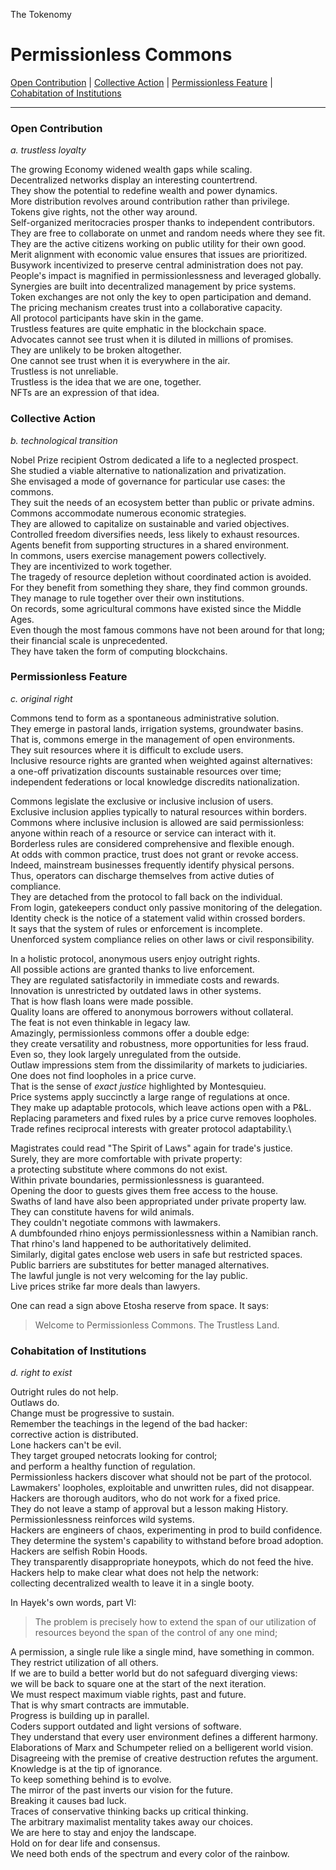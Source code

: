 The Tokenomy

# Permissionless Commons

[Open Contribution](./10_permissionless_commons.md#open-contribution) | 
[Collective Action](./10_permissionless_commons.md#collective-action) | 
[Permissionless Feature](./10_permissionless_commons.md#permissionless-feature) |
[Cohabitation of Institutions](./10_permissionless_commons.md#cohabitation-of-institutions)

---

### Open Contribution

*a. trustless loyalty*

The growing Economy widened wealth gaps while scaling.\
Decentralized networks display an interesting countertrend.\
They show the potential to redefine wealth and power dynamics.\
More distribution revolves around contribution rather than privilege.\
Tokens give rights, not the other way around.\
Self-organized meritocracies prosper thanks to independent contributors.\
They are free to collaborate on unmet and random needs where they see fit.\
They are the active citizens working on public utility for their own good.\
Merit alignment with economic value ensures that issues are prioritized.\
Busywork incentivized to preserve central administration does not pay.\
People's impact is magnified in permissionlessness and leveraged globally.\
Synergies are built into decentralized management by price systems.\
Token exchanges are not only the key to open participation and demand.\
The pricing mechanism creates trust into a collaborative capacity.\
All protocol participants have skin in the game.\
Trustless features are quite emphatic in the blockchain space.\
Advocates cannot see trust when it is diluted in millions of promises.\
They are unlikely to be broken altogether.\
One cannot see trust when it is everywhere in the air.\
Trustless is not unreliable.\
Trustless is the idea that we are one, together.\
NFTs are an expression of that idea.

### Collective Action

*b. technological transition*

Nobel Prize recipient Ostrom dedicated a life to a neglected prospect.\
She studied a viable alternative to nationalization and privatization.\
She envisaged a mode of governance for particular use cases: the commons.\
They suit the needs of an ecosystem better than public or private admins.\
Commons accommodate numerous economic strategies.\
They are allowed to capitalize on sustainable and varied objectives.\
Controlled freedom diversifies needs, less likely to exhaust resources.\
Agents benefit from supporting structures in a shared environment.\
In commons, users exercise management powers collectively.\
They are incentivized to work together.\
The tragedy of resource depletion without coordinated action is avoided.\
For they benefit from something they share, they find common grounds.\
They manage to rule together over their own institutions.\
On records, some agricultural commons have existed since the Middle Ages.\
Even though the most famous commons have not been around for that long;\
their financial scale is unprecedented.\
They have taken the form of computing blockchains.

### Permissionless Feature

*c. original right*

Commons tend to form as a spontaneous administrative solution.\
They emerge in pastoral lands, irrigation systems, groundwater basins.\
That is, commons emerge in the management of open environments.\
They suit resources where it is difficult to exclude users.\
Inclusive resource rights are granted when weighted against alternatives:\
a one-off privatization discounts sustainable resources over time;\
independent federations or local knowledge discredits nationalization.

Commons legislate the exclusive or inclusive inclusion of users.\
Exclusive inclusion applies typically to natural resources within borders.\
Commons where inclusive inclusion is allowed are said permissionless:\
anyone within reach of a resource or service can interact with it.\
Borderless rules are considered comprehensive and flexible enough.\
At odds with common practice, trust does not grant or revoke access.\
Indeed, mainstream businesses frequently identify physical persons.\
Thus, operators can discharge themselves from active duties of compliance.\
They are detached from the protocol to fall back on the individual.\
From login, gatekeepers conduct only passive monitoring of the delegation.\
Identity check is the notice of a statement valid within crossed borders.\
It says that the system of rules or enforcement is incomplete.\
Unenforced system compliance relies on other laws or civil responsibility.

In a holistic protocol, anonymous users enjoy outright rights.\
All possible actions are granted thanks to live enforcement.\
They are regulated satisfactorily in immediate costs and rewards.\
Innovation is unrestricted by outdated laws in other systems.\
That is how flash loans were made possible.\
Quality loans are offered to anonymous borrowers without collateral.\
The feat is not even thinkable in legacy law.\
Amazingly, permissionless commons offer a double edge:\
they create versatility and robustness, more opportunities for less fraud.\
Even so, they look largely unregulated from the outside.\
Outlaw impressions stem from the dissimilarity of markets to judiciaries.\
One does not find loopholes in a price curve.\
That is the sense of *exact justice* highlighted by Montesquieu.\
Price systems apply succinctly a large range of regulations at once.\
They make up adaptable protocols, which leave actions open with a P&L.\
Replacing parameters and fixed rules by a price curve removes loopholes.\
Trade refines reciprocal interests with greater protocol adaptability.\

Magistrates could read "The Spirit of Laws" again for trade's justice.\
Surely, they are more comfortable with private property:\
a protecting substitute where commons do not exist.\
Within private boundaries, permissionlessness is guaranteed.\
Opening the door to guests gives them free access to the house.\
Swaths of land have also been appropriated under private property law.\
They can constitute havens for wild animals.\
They couldn't negotiate commons with lawmakers.\
A dumbfounded rhino enjoys permissionlessness within a Namibian ranch.\
That rhino's land happened to be authoritatively delimited.\
Similarly, digital gates enclose web users in safe but restricted spaces.\
Public barriers are substitutes for better managed alternatives.\
The lawful jungle is not very welcoming for the lay public.\
Live prices strike far more deals than lawyers.

One can read a sign above Etosha reserve from space. It says: 
> Welcome to Permissionless Commons. The Trustless Land.

### Cohabitation of Institutions

*d. right to exist*

Outright rules do not help.\
Outlaws do.\
Change must be progressive to sustain.\
Remember the teachings in the legend of the bad hacker:\
corrective action is distributed.\
Lone hackers can't be evil.\
They target grouped netocrats looking for control;\
and perform a healthy function of regulation.\
Permissionless hackers discover what should not be part of the protocol.\
Lawmakers' loopholes, exploitable and unwritten rules, did not disappear.\
Hackers are thorough auditors, who do not work for a fixed price.\
They do not leave a stamp of approval but a lesson making History.\
Permissionlessness reinforces wild systems.\
Hackers are engineers of chaos, experimenting in prod to build confidence.\
They determine the system's capability to withstand before broad adoption.\
Hackers are selfish Robin Hoods.\
They transparently disappropriate honeypots, which do not feed the hive.\
Hackers help to make clear what does not help the network:\
collecting decentralized wealth to leave it in a single booty.

In Hayek's own words, part VI:
> The problem is precisely how to extend the span of our utilization of resources beyond the span of the control of any one mind;

A permission, a single rule like a single mind, have something in common.\
They restrict utilization of all others.\
If we are to build a better world but do not safeguard diverging views:\
we will be back to square one at the start of the next iteration.\
We must respect maximum viable rights, past and future.\
That is why smart contracts are immutable.\
Progress is building up in parallel.\
Coders support outdated and light versions of software.\
They understand that every user environment defines a different harmony.\
Elaborations of Marx and Schumpeter relied on a belligerent world vision.\
Disagreeing with the premise of creative destruction refutes the argument.\
Knowledge is at the tip of ignorance.\
To keep something behind is to evolve.\
The mirror of the past inverts our vision for the future.\
Breaking it causes bad luck.\
Traces of conservative thinking backs up critical thinking.\
The arbitrary maximalist mentality takes away our choices.\
We are here to stay and enjoy the landscape.\
Hold on for dear life and consensus.\
We need both ends of the spectrum and every color of the rainbow.

